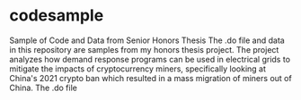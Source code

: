 # codesample
Sample of Code and Data from Senior Honors Thesis 
The .do file and data in this repository are samples from my honors thesis project. The project analyzes how demand response programs can be used in electrical grids to mitigate the impacts of cryptocurrency miners, specifically looking at China's 2021 crypto ban which resulted in a mass migration of miners out of China. 
The .do file 

